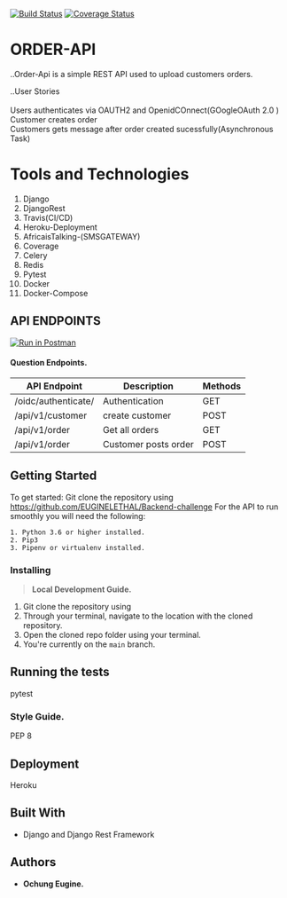 [![Build Status](https://travis-ci.com/EUGINELETHAL/Order-Api.svg?branch=main)](https://travis-ci.com/EUGINELETHAL/Backend-challenge)
[![Coverage Status](https://coveralls.io/repos/github/EUGINELETHAL/Order-Api/badge.svg?branch=main)](https://coveralls.io/github/EUGINELETHAL/Order-Api?branch=main)
# ORDER-API
..Order-Api is a simple REST  API used to upload customers orders.

..User Stories  <br /> <br /> 
Users authenticates via OAUTH2 and OpenidCOnnect(GOogleOAuth 2.0 ) <br />
Customer creates order  <br />
Customers gets message after order created sucessfully(Asynchronous  Task) <br />

# Tools and Technologies
1. Django <br />
2. DjangoRest <br />
3. Travis(CI/CD) <br />
4. Heroku-Deployment <br />
5. AfricaisTalking-(SMSGATEWAY) <br />
6. Coverage <br />
7. Celery <br />
8. Redis <br />
9. Pytest <br />
10. Docker <br />
11. Docker-Compose <br />
## API ENDPOINTS

[![Run in Postman](https://run.pstmn.io/button.svg)](https://app.getpostman.com/run-collection/470df32a30646e961eb9)
#### Question Endpoints.
| API Endpoint  | Description | Methods |
| ------------- | ------------- | ------------- |
| /oidc/authenticate/  | Authentication | GET  |
  /api/v1/customer  | create customer  | POST |
| /api/v1/order  | Get all orders   | GET  |
 /api/v1/order | Customer posts order  | POST  |




## Getting Started
To get started:
 Git clone the repository using https://github.com/EUGINELETHAL/Backend-challenge
 For the API to run smoothly you will need the following:
```
1. Python 3.6 or higher installed.
2. Pip3
3. Pipenv or virtualenv installed.
```
### Installing
> __Local Development Guide.__

1. Git clone the repository using 
2. Through your terminal, navigate to the location with the cloned repository.
3. Open the cloned repo folder using your terminal.
4. You're currently on the `main` branch.



## Running the tests
pytest
### Style Guide.
PEP 8

## Deployment
Heroku


## Built With
* Django and Django Rest Framework

## Authors
* **Ochung Eugine.** 
